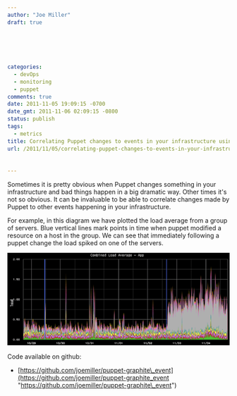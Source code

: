 ```yaml
---
author: "Joe Miller"
draft: true





categories:
  - devOps
  - monitoring
  - puppet
comments: true
date: 2011-11-05 19:09:15 -0700
date_gmt: 2011-11-06 02:09:15 -0800
status: publish
tags:
  - metrics
title: Correlating Puppet changes to events in your infrastructure using graphite
url: /2011/11/05/correlating-puppet-changes-to-events-in-your-infrastructure/


---
```


Sometimes it is pretty obvious when Puppet changes something in your infrastructure and bad things happen in a big dramatic way. Other times it's not so obvious. It can be invaluable to be able to correlate changes made by Puppet to other events happening in your infrastructure.

<!--more-->
For example, in this diagram we have plotted the load average from a group of servers. Blue vertical lines mark points in time when puppet modified a resource on a host in the group. We can see that immediately following a puppet change the load spiked on one of the servers.

[![](/images/graphite-puppet-event-example-720x300-crop.png "graphite-puppet-event-example-720x300-crop")](/images/graphite-puppet-event-example-720x300-crop.png)

Code available on github:

- [https://github.com/joemiller/puppet-graphite\_event](https://github.com/joemiller/puppet-graphite_event "https://github.com/joemiller/puppet-graphite\_event")
